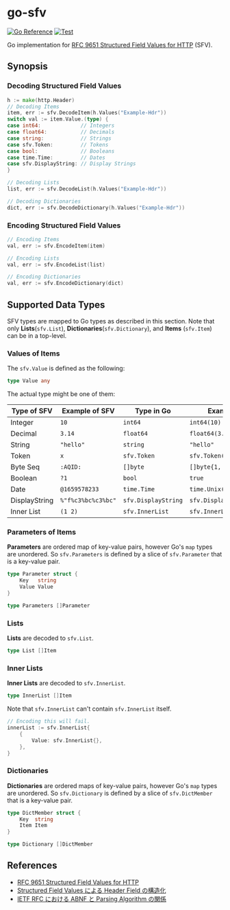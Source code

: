 # go-sfv

[![Go Reference](https://pkg.go.dev/badge/github.com/shogo82148/go-sfv.svg)](https://pkg.go.dev/github.com/shogo82148/go-sfv)
[![Test](https://github.com/shogo82148/go-sfv/actions/workflows/test.yml/badge.svg)](https://github.com/shogo82148/go-sfv/actions/workflows/test.yml)

Go implementation for [RFC 9651 Structured Field Values for HTTP](https://www.rfc-editor.org/rfc/rfc9651.html) (SFV).

## Synopsis

### Decoding Structured Field Values

```go
h := make(http.Header)
// Decoding Items
item, err := sfv.DecodeItem(h.Values("Example-Hdr"))
switch val := item.Value.(type) {
case int64:             // Integers
case float64:           // Decimals
case string:            // Strings
case sfv.Token:         // Tokens
case bool:              // Booleans
case time.Time:         // Dates
case sfv.DisplayString: // Display Strings
}

// Decoding Lists
list, err := sfv.DecodeList(h.Values("Example-Hdr"))

// Decoding Dictionaries
dict, err := sfv.DecodeDictionary(h.Values("Example-Hdr"))
```

### Encoding Structured Field Values

```go
// Encoding Items
val, err := sfv.EncodeItem(item)

// Encoding Lists
val, err := sfv.EncodeList(list)

// Encoding Dictionaries
val, err := sfv.EncodeDictionary(dict)
```

## Supported Data Types

SFV types are mapped to Go types as described in this section.
Note that only **Lists**(`sfv.List`), **Dictionaries**(`sfv.Dictionary`), and **Items** (`sfv.Item`) can be in a top-level.

### Values of Items

The `sfv.Value` is defined as the following:

```go
type Value any
```

The actual type might be one of them:

| Type of SFV   | Example of SFV     | Type in Go          | Example in Go              |
| ------------- | ------------------ | ------------------- | -------------------------- |
| Integer       | `10`               | `int64`             | `int64(10)`                |
| Decimal       | `3.14`             | `float64`           | `float64(3.14)`            |
| String        | `"hello"`          | `string`            | `"hello"`                  |
| Token         | `x`                | `sfv.Token`         | `sfv.Token("x")`           |
| Byte Seq      | `:AQID:`           | `[]byte`            | `[]byte{1, 2, 3}`          |
| Boolean       | `?1`               | `bool`              | `true`                     |
| Date          | `@1659578233`      | `time.Time`         | `time.Unix(1659578233, 0)` |
| DisplayString | `%"f%c3%bc%c3%bc"` | `sfv.DisplayString` | `sfv.DisplayString("füü")` |
| Inner List    | `(1 2)`            | `sfv.InnerList`     | `sfv.InnerList{}`          |

### Parameters of Items

**Parameters** are ordered map of key-value pairs, however Go's `map` types are unordered.
So `sfv.Parameters` is defined by a slice of `sfv.Parameter` that is a key-value pair.

```go
type Parameter struct {
	Key   string
	Value Value
}

type Parameters []Parameter
```

### Lists

**Lists** are decoded to `sfv.List`.

```go
type List []Item
```

### Inner Lists

**Inner Lists** are decoded to `sfv.InnerList`.

```go
type InnerList []Item
```

Note that `sfv.InnerList` can't contain `sfv.InnerList` itself.

```go
// Encoding this will fail.
innerList := sfv.InnerList{
    {
        Value: sfv.InnerList{},
    },
}
```

### Dictionaries

**Dictionaries** are ordered maps of key-value pairs, however Go's `map` types are unordered.
So `sfv.Dictionary` is defined by a slice of `sfv.DictMember` that is a key-value pair.

```go
type DictMember struct {
	Key  string
	Item Item
}

type Dictionary []DictMember
```

## References

- [RFC 9651 Structured Field Values for HTTP](https://www.rfc-editor.org/rfc/rfc9651.html)
- [Structured Field Values による Header Field の構造化](https://blog.jxck.io/entries/2021-01-31/structured-field-values.html)
- [IETF RFC における ABNF と Parsing Algorithm の関係](https://blog.jxck.io/entries/2023-05-17/abnf-or-algorithm-in-rfc.html)
